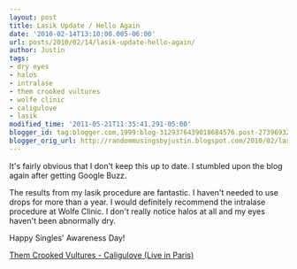```yaml
---
layout: post
title: Lasik Update / Hello Again
date: '2010-02-14T13:10:00.005-06:00'
url: posts/2010/02/14/lasik-update-hello-again/
author: Justin
tags:
- dry eyes
- halos
- intralase
- them crooked vultures
- wolfe clinic
- caligulove
- lasik
modified_time: '2011-05-21T11:35:41.291-05:00'
blogger_id: tag:blogger.com,1999:blog-3129376439018684576.post-2739693206325319743
blogger_orig_url: http://randommusingsbyjustin.blogspot.com/2010/02/lasik-update-hello-again.html
---
```


It's fairly obvious that I don't keep this up to date. I stumbled upon the blog again after getting Google Buzz. 
<!--more--> 
The results from my lasik procedure are fantastic. I haven't needed to use drops for more than a year. I would definitely recommend the intralase procedure at Wolfe Clinic. I don't really notice halos at all and my eyes haven't been abnormally dry. 

Happy Singles' Awareness Day!

<a href="http://www.youtube.com/watch?v=gw-0jKORj2A">Them Crooked Vultures - Caligulove (Live in Paris)</a>
